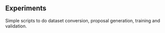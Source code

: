 ## Experiments

Simple scripts to do dataset conversion, proposal generation, training and validation.